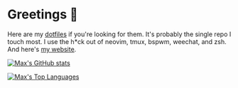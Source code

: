 # Greetings 🖖

Here are my [dotfiles](https://github.com/Maxattax97/miscellaneous) if you're looking for them. It's probably the single repo I touch most. I use the h\*ck out of neovim, tmux, bspwm, weechat, and zsh. And here's [my website](https://maxocull.com/).

[![Max's GitHub stats](https://github-readme-stats.vercel.app/api?username=Maxattax97&show_icons=true)](https://github.com/anuraghazra/github-readme-stats)

[![Max's Top Languages](https://github-readme-stats.vercel.app/api/top-langs/?username=Maxattax97&show_icons=true&hide=html,css&langs_count=10&layout=compact)](https://github.com/anuraghazra/github-readme-stats)

<!--
## Big Projects
 - 

## Nifty Tools
 - [LastFM Love Aggregator](https://github.com/Maxattax97/lastfm-love-aggregator)

## Useful Libraries

## Hopeful Experiments
-->
